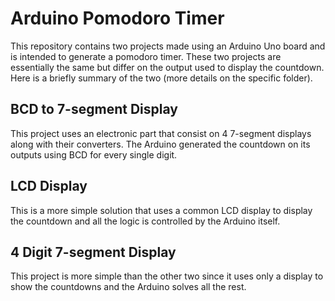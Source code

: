 # Arduino Pomodoro Timer

This repository contains two projects made using an Arduino Uno board and is intended to generate a pomodoro timer. These two projects are essentially the same but differ on the output used to display the countdown. Here is a briefly summary of the two (more details on the specific folder).

## BCD to 7-segment Display

This project uses an electronic part that consist on 4 7-segment displays along with their converters. The Arduino generated the countdown on its outputs using BCD for every single digit.

## LCD Display

This is a more simple solution that uses a common LCD display to display the countdown and all the logic is controlled by the Arduino itself.

## 4 Digit 7-segment Display

This project is more simple than the other two since it uses only a display to show the countdowns and the Arduino solves all the rest.